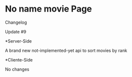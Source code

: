 # No name movie Page


Changelog

Update #9

*Server-Side

A brand new not-implemented-yet api to sort movies by rank

*Cliente-Side

No changes
